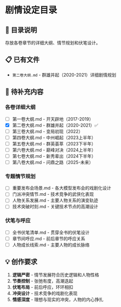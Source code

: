 # 剧情设定目录

## 📁 目录说明
存放各卷章节的详细大纲、情节规划和伏笔设计。

## 📋 已有文件
- `第二卷大纲.md` - 群雄并起（2020-2021）详细剧情规划

## 🎯 待补充内容
### 各卷详细大纲
- [ ] 第一卷大纲.md - 开天辟地（2017-2019）
- [x] 第二卷大纲.md - 群雄并起（2020-2021）✅
- [ ] 第三卷大纲.md - 变局初现（2022）
- [ ] 第四卷大纲.md - 中州崛起（2023上半年）
- [ ] 第五卷大纲.md - 群英荟萃（2023下半年）
- [ ] 第六卷大纲.md - 巅峰对决（2024上半年）
- [ ] 第七卷大纲.md - 新秀辈出（2024下半年）
- [ ] 第八卷大纲.md - 问鼎之路（2025-未来）

### 专题情节规划
- [ ] 重要发布会场景.md - 各大模型发布会的戏剧化设计
- [ ] 门派冲突情节.md - 技术竞争的武侠化表现
- [ ] 人物关系发展.md - 主要人物关系的演变轨迹
- [ ] 技术突破时刻.md - 关键技术节点的高潮设计

### 伏笔与呼应
- [ ] 全书伏笔清单.md - 贯穿全书的伏笔设计
- [ ] 章节间呼应.md - 前后章节的呼应关系
- [ ] 人物成长线索.md - 主要人物的成长脉络

## 💡 创作要求
1. **逻辑严密** - 情节发展符合历史逻辑和人物性格
2. **节奏控制** - 张弛有度，高潮迭起
3. **伏笔布局** - 前后呼应，环环相扣
4. **冲突设计** - 技术竞争的戏剧化表现
5. **情感深度** - 理想与现实的冲突，人物的内心挣扎